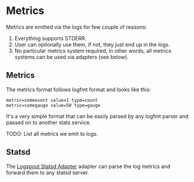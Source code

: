 # Metrics

Metrics are emitted via the logs for few couple of reasons:

1. Everything supports STDERR.
2. User can optionally use them, if not, they just end up in the logs.
3. No particular metrics system required, in other words, all metrics systems can be used via adapters (see below).

## Metrics

The metrics format follows logfmt format and looks like this:

```
metric=someevent value=1 type=count
metric=somegauge value=50 type=gauge
```

It's a very simple format that can be easily parsed by any logfmt parser and passed on to another stats service.

TODO: List all metrics we emit to logs.

## Statsd

The [Logspout Statsd Adapter](https://github.com/kumokit/logspout-statsd) adapter can parse the log metrics and forward
them to any statsd server.

